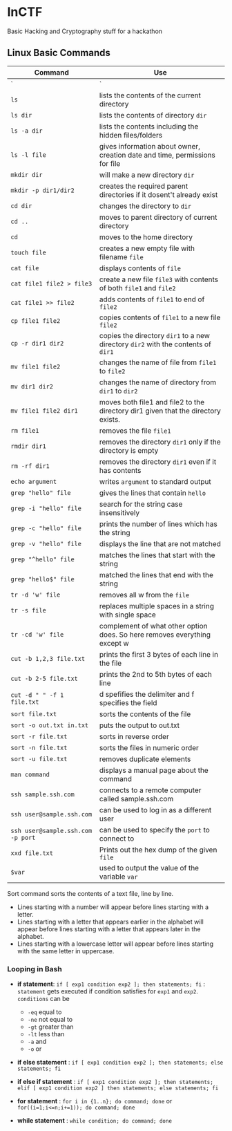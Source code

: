 # InCTF

Basic Hacking and Cryptography stuff for a hackathon

## Linux Basic Commands

|Command|Use|
|---|---|
|`|`|Pipe is used to redirect the output of one command/program to input of another command/program|
|`ls`|lists the contents of the current directory|
|`ls dir`|lists the contents of directory `dir`|
|`ls -a dir`|lists the contents including the hidden files/folders|
|`ls -l file`|gives information about owner, creation date and time, permissions for file|
|`mkdir dir`|will make a new directory `dir`|
|`mkdir -p dir1/dir2`|creates the required parent directories if it dosent't already exist|
|`cd dir`|changes the directory to `dir`|
|`cd ..`|moves to parent directory of current directory|
|`cd`|moves to the home directory|
|`touch file`|creates a new empty file with filename `file`|
|`cat file`|displays contents of `file`|
|`cat file1 file2 > file3`|create a new file `file3` with contents of both `file1` and `file2`|
|`cat file1 >> file2`|adds contents of `file1` to end of `file2`|
|`cp file1 file2`|copies contents of `file1` to a new file `file2`|
|`cp -r dir1 dir2`|copies the directory `dir1` to a new directory `dir2` with the contents of `dir1`|
|`mv file1 file2`|changes the name of file from `file1` to `file2`|
|`mv dir1 dir2`|changes the name of directory from `dir1` to `dir2`|
|`mv file1 file2 dir1`|moves both file1 and file2 to the directory dir1 given that the directory exists.|
|`rm file1` | removes the file `file1`|
|`rmdir dir1` |removes the directory `dir1` only if the directory is empty|
|`rm -rf dir1` | removes the directory `dir1` even if it has contents|
|`echo argument`| writes `argument` to standard output|
|`grep "hello" file`| gives the lines that contain `hello`|
|`grep -i "hello" file` | search for the string case insensitively|
|`grep -c "hello" file`| prints the number of lines which has the string|
|`grep -v "hello" file` | displays the line that are not matched|
|`grep "^hello" file`| matches the lines that start with the string|
|`grep "hello$" file`| matched the lines that end with the string|
|`tr -d 'w' file`|removes all w from the `file`|
|`tr -s file` | replaces multiple spaces in a string with single space |
|`tr -cd 'w' file` | complement of what other option does. So here removes everything except w|
|`cut -b 1,2,3 file.txt` |prints the first 3 bytes of each line in the file|
|`cut -b 2-5 file.txt` | prints the 2nd to 5th bytes of each line|
|`cut -d " " -f 1 file.txt` | d spefifies the delimiter and f specifies the field|
|`sort file.txt` |  sorts the contents of the file|
|`sort -o out.txt in.txt`| puts the output to out.txt|
|`sort -r file.txt` | sorts in reverse order|
|`sort -n file.txt` | sorts the files in numeric order|
|`sort -u file.txt` | removes duplicate elements|
|`man command`|displays a manual page about the command|
|`ssh sample.ssh.com` |connects to a remote computer called sample.ssh.com|
|`ssh user@sample.ssh.com` |can be used to log in as a different user|
|`ssh user@sample.ssh.com -p port`| can be used to specify the `port` to connect to|
|`xxd file.txt` |Prints out the hex dump of the given `file`|
|`$var`|used to output the value of the variable `var`|

Sort command sorts the contents of a text file, line by line.

- Lines starting with a number will appear before lines starting with a letter.
- Lines starting with a letter that appears earlier in the alphabet will appear before lines starting with a letter that appears later in the alphabet.
- Lines starting with a lowercase letter will appear before lines starting with the same letter in uppercase.

### Looping in Bash

- **if statement**: `if [ exp1 condition exp2 ]; then statements; fi` : `statement` gets executed if condition satisfies for `exp1` and `exp2`. `conditions` can be

  - `-eq` equal to
  - `-ne` not equal to
  - `-gt` greater than
  - `-lt` less than
  - `-a` and
  - `-o` or

- **if else statement** : `if [ exp1 condition exp2 ]; then statements; else statements; fi`

- **if else if statement** : `if [ exp1 condition exp2 ]; then statements; elif [ exp1 condition exp2 ] then statements; else statements; fi`

- **for statement** : `for i in {1..n}; do command; done` or `for((i=1;i<=n;i+=1)); do command; done`

- **while statement** : `while condition; do command; done`

